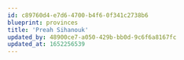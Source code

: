 ```yaml
---
id: c89760d4-e7d6-4700-b4f6-0f341c2738b6
blueprint: provinces
title: 'Preah Sihanouk'
updated_by: 48900ce7-a050-429b-bb0d-9c6f6a8167fc
updated_at: 1652256539
---
```

